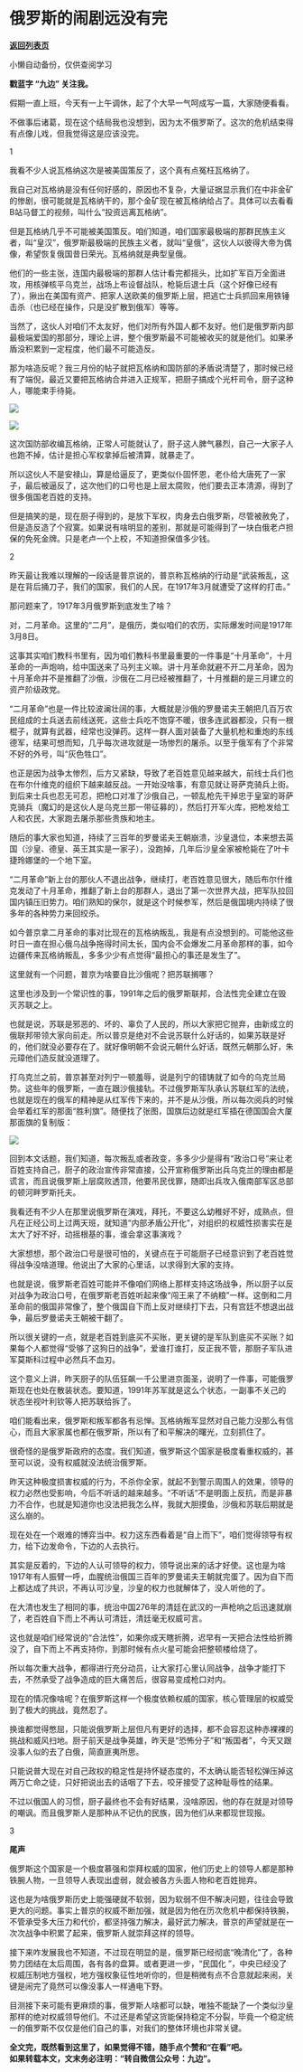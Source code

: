 # 俄罗斯的闹剧远没有完

[**返回列表页**](/gzh/九边)

小懒自动备份，仅供查阅学习

******戳蓝字 **“九边”** 关注我。******

假期一直上班，今天有一上午调休，起了个大早一气呵成写一篇，大家随便看看。

不做事后诸葛，现在这个结局我也没想到，因为太不俄罗斯了。这次的危机结束得有点像儿戏，但我觉得这是应该没完。

1

我看不少人说瓦格纳这次是被美国策反了，这个真有点冤枉瓦格纳了。  
  
我自己对瓦格纳是没有任何好感的，原因也不复杂，大量证据显示我们在中非金矿的惨剧，很可能就是瓦格纳干的，那个金矿现在被瓦格纳给占了。具体可以去看看B站马督工的视频，叫什么“投资远离瓦格纳”。  
  
但是瓦格纳几乎不可能被美国策反。咱们知道，咱们国家最极端的那群民族主义者，叫“皇汉”，俄罗斯最极端的民族主义者，就叫“皇俄”，这伙人以彼得大帝为偶像，希望恢复俄国昔日荣光。瓦格纳就是典型皇俄。  
  
他们的一些主张，连国内最极端的那群人估计看完都摇头，比如扩军百万全面进攻，用核弹核平乌克兰，战场上布设督战队，枪毙后退士兵（这个好像已经有了），揪出在美国有资产、把家人送欧美的俄罗斯上层，把逃亡士兵抓回来用铁锤击杀（也已经在操作，只是没扩散到俄军）等等。

当然了，这伙人对咱们不太友好，他们对所有外国人都不友好。他们是俄罗斯内部最极端爱国的那部分，理论上讲，整个俄罗斯最不可能被收买的就是他们。如果矛盾没积累到一定程度，他们最不可能造反。  
  
那为啥造反呢？我三月份的帖子就把瓦格纳和国防部的矛盾说清楚了，那时候已经有了端倪，最近又要把瓦格纳合并进入正规军，把厨子搞成个光杆司令，厨子这种人，哪能束手待毙。

![](https://mmbiz.qpic.cn/sz_mmbiz_png/INpibEpTBzYcFicEVhlTkCl1kvyrU4HKaxVbyZupyuK8rWSMuv0jic3h765vLgkzNOlvYxGpKpPMgKUd7WetYgNwA/640?wx_fmt=png)

![](https://mmbiz.qpic.cn/sz_mmbiz_png/INpibEpTBzYcFicEVhlTkCl1kvyrU4HKax8scCF3RkOwgpfQrSDH11z7hU8b8bauXoicz5QWojNCw2Ybrbd8K3YYg/640?wx_fmt=png)

这次国防部收编瓦格纳，正常人可能就认了，厨子这人脾气暴烈，自己一大家子人也跑不掉，估计是担心军权拿掉后被清算，就暴走了。

所以这伙人不是安禄山，算是给逼反了，更类似仆固怀恩，老仆给大唐死了一家子，最后被逼反了，这次他们的口号也是上层太腐败，他们要去正本清源，得到了很多俄国老百姓的支持。

但是搞笑的是，现在厨子得到的，是放下军权，肉身去白俄罗斯，尽管被赦免了，但是造反造了个寂寞。如果说有啥明显的差别，那就是可能得到了一块白俄老卢担保的免死金牌。只是老卢一个上校，不知道担保值多少钱。

2

昨天最让我难以理解的一段话是普京说的，普京称瓦格纳的行动是“武装叛乱，这是在背后捅刀子，我们的国家，我们的人民，在1917年3月就遭受了这样的打击。”

那问题来了，1917年3月俄罗斯到底发生了啥？

对，二月革命。这里的“二月”，是俄历，类似咱们的农历，实际爆发时间是1917年3月8日。

这事其实咱们教科书里有，因为咱们教科书里最重要的一件事是“十月革命”，十月革命的一声炮响，给中国送来了马列主义嘛。讲十月革命就避不开二月革命，因为十月革命并不是推翻了沙俄，沙俄在二月已经被推翻了，十月推翻的是三月建立的资产阶级政党。

“二月革命”也是一件比较波澜壮阔的事，大概就是沙俄的罗曼诺夫王朝把几百万农民组成的士兵送去前线送死，这些士兵吃不饱穿不暖，很多连武器都没，只有一根棍子，就算有武器，经常也没弹药。这样一群人面对装备了大量机枪和重炮的东线德军，结果可想而知，几乎每次进攻就是一场惨烈的屠杀。以至于俄军有了个非常不好的外号，叫“灰色牲口”。

也正是因为战争太惨烈，后方又紧缺，导致了老百姓意见越来越大，前线士兵们也在布尔什维克的组织下越来越反战。一开始没啥事，有意见就让哥萨克骑兵上街。到后来士兵也忍无可忍，把枪口对准了沙俄自己，一顿乱枪先干掉忠于皇室的哥萨克骑兵（魔幻的是这伙人是乌克兰那一带征募的），然后打开军火库，把枪发给工人和农民，大家跑去屠杀那些贵族和地主。

随后的事大家也知道，持续了三百年的罗曼诺夫王朝崩溃，沙皇退位，本来想去英国（沙皇、德皇、英王其实是一家子），没跑掉，几年后沙皇全家被枪毙在了叶卡捷玲娜堡的一个地下室。

“二月革命”新上台的那伙人不退出战争，继续打，老百姓意见很大，随后布尔什维克发动了十月革命，推翻了新上台的那群人，退出了第一次世界大战，把军队拉回国内镇压旧势力。咱们熟知的保尔，就是这个时候参军，然后是俄国境内持续了很多年的各种势力来回绞杀。

如今普京拿二月革命的事对比现在的瓦格纳叛乱，我是有点没想到的。可能他这些时日一直在担心俄乌战争拖得时间太长，国内会不会爆发二月革命那样的事，如今边疆传来瓦格纳叛乱，多多少少有点觉得“最担心的事还是发生了”。

这里就有一个问题，普京为啥要自比沙俄呢？把苏联搁哪？

这里也涉及到一个常识性的事，1991年之后的俄罗斯联邦，合法性完全建立在毁灭苏联之上。

也就是说，苏联是邪恶的、坏的、辜负了人民的，所以大家把它抛弃，由新成立的俄联邦带领大家向前走。所以普京是绝对不会说苏联什么好话的，如果苏联是好的，他们就没必要存在了。就好像明朝不会说元朝什么好话，既然元朝那么好，朱元璋他们造反就没道理了。

打乌克兰之前，普京甚至对列宁一顿羞辱，说是列宁的错铸就了如今的乌克兰局势。这些年的俄罗斯，一直在跟沙俄接轨。不过俄罗斯军队承认苏联红军的法统，也就是现在的俄军的精神是从红军传下来的，并不是从沙俄，所以每次阅兵的时候会举着红军的那面“胜利旗”。随便找了张图，国旗后边就是红军插在德国国会大厦那面旗的复制版：

![](https://mmbiz.qpic.cn/sz_mmbiz_png/INpibEpTBzYcFicEVhlTkCl1kvyrU4HKaxrxeqD1TAYlTQm2WGHL3aCQHZgwPGqGotcXWoQxfUCWPmo4KAZx71Iw/640?wx_fmt=png)

回到本文话题，我们知道，每次叛乱或者政变，多多少少是得有“政治口号”来让老百姓支持自己，厨子的政治宣传非常直接，公开宣称俄罗斯出兵乌克兰的理由都是谎言，而且说俄罗斯上层腐败透顶，他要吊民伐罪，随即出兵攻入俄南部军区总部的顿河畔罗斯托夫。

我看还有不少人在那里说俄罗斯在演戏，拜托，不要这么幼稚好不好，成熟点，但凡在正经公司上过两天班，就知道“内部矛盾公开化”，对组织的权威性损害实在是太大了好不好，动摇根基的事，谁会拿这事演戏？

大家想想，那个政治口号是很可怕的，关键点在于可能厨子已经意识到了老百姓觉得战争没啥道理。他说出了大家的心里话，以求得到大家的支持。

也就是说，俄罗斯老百姓可能并不像咱们网络上那样支持这场战争，所以厨子以反对战争为政治口号，在俄罗斯老百姓听起来像“闯王来了不纳粮”一样。这倒和二月革命前的俄国非常像了，整个俄国自下而上反对继续打下去，只有宫廷不想退出战争，最后罗曼诺夫王朝被干翻了。

所以很关键的一点，就是老百姓到底买不买账，更关键的是军队到底买不买账？如果每个人都觉得“受够了这狗日的战争”，爱谁打谁打，反正我不管，那厨子军队进军莫斯科过程中必然兵不血刃。

这个意义上讲，昨天厨子的队伍狂飙一千公里进京面圣，说明了一件事，可能俄罗斯现在也处在散装状态。要知道，1991年苏军就是这么个状态，一副事不关己的状态坐视叶利钦等人把苏联给拆了。

咱们能看出来，俄罗斯和叛军都各有忌惮。瓦格纳叛军显然对自己能力没那么有信心，而且大家家属也都在俄罗斯，所以有了和平解决的曙光，立刻抓住了。

很奇怪的是俄罗斯政府的态度。我们知道，俄罗斯这个国家是极度看重权威的，甚至可以说，没有权威就没法统治俄罗斯。

昨天这种极度损害权威的行为，不杀你全家，就起不到警示周围人的效果，领导的权力必然也受影响，今后不听话的越来越多。“不听话”不是明面上反抗，而是非暴力不合作，也就是知道你也没法把我怎么样，我就大胆摸鱼，沙俄和苏联后期就是这么崩的。

现在处在一个艰难的博弈当中。权力这东西看着是“自上而下”，咱们觉得领导有权力，给下边发命令，下边的人去执行。

其实是反着的，下边的人认可领导的权力，领导说出来的话才好使。这也是为啥1917年有人振臂一呼，血腥统治俄国三百年的罗曼诺夫王朝就完蛋了。因为自下而上都达成了共识，不再认可沙皇，沙皇的权力也就解体了，没人听他的了。

在大清也发生了相同的事，统治中国276年的清廷在武汉的一声枪响之后迅速就崩了，老百姓自下而上不再认可清廷，清廷毫无权威可言。

这也就是咱们经常说的“合法性”，如果你成天瞎折腾，迟早有一天把合法性给折腾没了，自下而上不再支持你，到那时候有点火星可能会把整顿楼给烧了。

所以每次重大战争，都得进行充分动员，让大家打心里认同战争，战争才能打下去，不然承受了战争造成的巨大痛苦后，很容易变成枪口对内。

现在的情况像啥呢？在俄罗斯这样一个极度依赖权威的国家，核心管理层的权威受到了极大的挑战，竟然忍了。

换谁都觉得憋屈，只能说俄罗斯上层但凡有更好的选择，都不会容忍这种赤裸裸的挑战和威风扫地。厨子前天是战争英雄，昨天是“恐怖分子”和“叛国者”，今天又跟没事人似的去了白俄，简直匪夷所思。

只能说普大现在对自己政权的稳定性是持怀疑态度的，不太确认能否轻松弹压掉这两万亡命之徒，只好把说出去的话咽了下去，咬牙接受了这种耻辱性的结果。

不过以俄国人的习惯，厨子最终也不会有好结果，没啥原因，他的存在就是对领导的嘲讽。而且俄罗斯人是那种从不记仇的民族，因为他们从来都现世现报。

3

**尾声**

俄罗斯这个国家是一个极度慕强和崇拜权威的国家，他们历史上的领导人都是那种铁腕人物，一旦领导人表现出虚弱，就会被各方头面人物和老百姓抛弃。

这也是为啥俄罗斯历史上能强硬就不软弱，因为软弱不但不解决问题，往往会导致更大的问题。事实上普京的权威不断加强，就是因为他在历次危机中都保持铁腕，不管承受多大压力和代价，都坚持强力解决，最好武力解决，普京的声望就是在一次次战争中积累了起来，俄罗斯人就崇拜这样的领导。

接下来咋发展我也不知道，不过现在明显的是，俄罗斯已经彻底“晚清化”了，各种势力团结在太后周围，各有各的盘算。或者更进一步，“民国化
”，中央已经没了权威压制地方强权，地方强权象征性地听你的，但是稍微有点不合意就起来闹，关键是闹完了竟然可以像没事人一样通电下野。

目测接下来可能有更麻烦的事，俄罗斯人啥都可以缺，唯独不能缺了一个类似沙皇那样的绝对权威领导他们。不过还是希望这货能保持稳定不分裂，毕竟一个稳定统一的俄罗斯不仅仅是他们自己的事，对我们的整体环境也非常关键。

 **全文完，既然看到这里了，如果觉得不错，随手点个赞和“在看”吧。**  
 **如果转载本文，文末务必注明：“转自微信公众号：九边”。**

  

